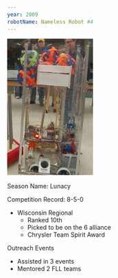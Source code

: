 ```yaml
---
year: 2009
robotName: Nameless Robot #4
---
```


![2009 Robot](assets/img/general/2009_robot.jpg)

Season Name: Lunacy

Competition Record: 8-5-0

* Wisconsin Regional
  * Ranked 10th
  * Picked to be on the 6 alliance
  * Chrysler Team Spirit Award

Outreach Events
* Assisted in 3 events
* Mentored 2 FLL teams